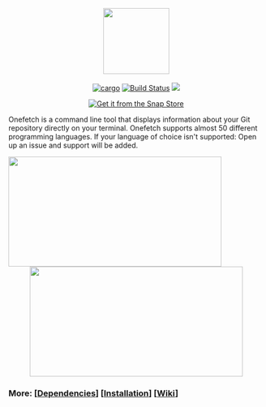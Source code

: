<p align="center">
  <img src="https://raw.githubusercontent.com/o2sh/onefetch/master/assets/onefetch.png" height="130px"></h3><br><br>
  <a href="https://crates.io/crates/onefetch"><img src="https://img.shields.io/badge/crates.io-2.1.0-orange.svg" alt="cargo"></a>
  <a href="https://travis-ci.org/o2sh/onefetch"><img src="https://travis-ci.org/o2sh/onefetch.svg?branch=master" alt="Build Status"></a>
  <a href="./LICENSE.md"><img src="https://img.shields.io/badge/license-MIT-blue.svg"></a>
</p>

<p align="center">
  <a href="https://snapcraft.io/onefetch"><img src="https://raw.githubusercontent.com/snapcore/snap-store-badges/master/EN/%5BEN%5D-snap-store-black.png" alt="Get it from the Snap Store"></a>
</p>

Onefetch is a command line tool that displays information about your Git repository directly on your terminal. Onefetch supports almost 50 different programming languages. If your language of choice isn't supported: Open up an issue and support will be added.

<p align="center">
<img src="https://raw.githubusercontent.com/o2sh/onefetch/master/assets/julia.png" align="left" height="217px" width="420px">
<img src="https://raw.githubusercontent.com/o2sh/onefetch/master/assets/kitty.png" height="217px" width="420px">
</p>

### More: \[[Dependencies](https://github.com/o2sh/onefetch/wiki/Dependencies)\] \[[Installation](https://github.com/o2sh/onefetch/wiki/Installation)\] \[[Wiki](https://github.com/o2sh/onefetch/wiki)\]

